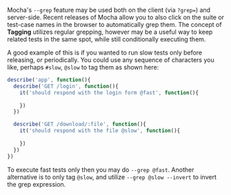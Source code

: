  Mocha's `--grep` feature may be used both on the client (via `?grep=`) and server-side. Recent releases of Mocha allow you to also click on the suite or test-case names in the browser to automatically grep them. The concept of __Tagging__ utilizes regular grepping, however may be a useful way to keep related tests in the same spot, while still conditionally executing them.

  A good example of this is if you wanted to run slow tests only before releasing, or periodically. You could use any sequence of characters you like, perhaps `#slow`, `@slow` to tag them as shown here:

```js
describe('app', function(){
  describe('GET /login', function(){
    it('should respond with the login form @fast', function(){
      
    })
  })

  describe('GET /download/:file', function(){
    it('should respond with the file @slow', function(){
      
    })
  })
})
```

 To execute fast tests only then you may do `--grep @fast`. Another alternative is to only tag `@slow`, and utilize `--grep @slow --invert` to invert the grep expression.